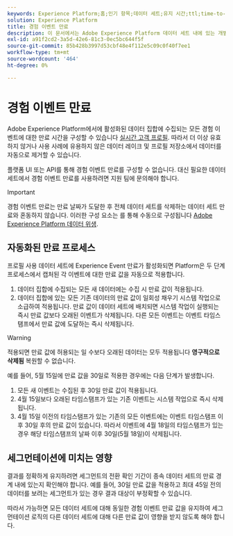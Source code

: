 ```yaml
---
keywords: Experience Platform;홈;인기 항목;데이터 세트;유지 시간;ttl;time-to-live;
solution: Experience Platform
title: 경험 이벤트 만료
description: 이 문서에서는 Adobe Experience Platform 데이터 세트 내에 있는 개별 Experience Event에 대한 만료 시간 구성에 대한 일반적인 지침을 제공합니다.
exl-id: a91f2cd2-3a5d-42e6-81c3-0ec5bc644f5f
source-git-commit: 85b428b3997d53cbf48e4f112e5c09c0f40f7ee1
workflow-type: tm+mt
source-wordcount: '464'
ht-degree: 0%

---
```


# 경험 이벤트 만료

Adobe Experience Platform에서에 활성화된 데이터 집합에 수집되는 모든 경험 이벤트에 대한 만료 시간을 구성할 수 있습니다 [실시간 고객 프로필](./home.md). 따라서 더 이상 유효하지 않거나 사용 사례에 유용하지 않은 데이터 레이크 및 프로필 저장소에서 데이터를 자동으로 제거할 수 있습니다.

플랫폼 UI 또는 API를 통해 경험 이벤트 만료를 구성할 수 없습니다. 대신 필요한 데이터 세트에서 경험 이벤트 만료를 사용하려면 지원 팀에 문의해야 합니다.

>[!IMPORTANT]
>
>경험 이벤트 만료는 만료 날짜가 도달한 후 전체 데이터 세트를 삭제하는 데이터 세트 만료와 혼동하지 않습니다. 이러한 구성 요소는 를 통해 수동으로 구성됩니다 [Adobe Experience Platform 데이터 위생](../hygiene/home.md).

## 자동화된 만료 프로세스

프로필 사용 데이터 세트에 Experience Event 만료가 활성화되면 Platform은 두 단계 프로세스에서 캡처된 각 이벤트에 대한 만료 값을 자동으로 적용합니다.

1. 데이터 집합에 수집되는 모든 새 데이터에는 수집 시 만료 값이 적용됩니다.
1. 데이터 집합에 있는 모든 기존 데이터의 만료 값이 일회성 채우기 시스템 작업으로 소급하여 적용됩니다. 만료 값이 데이터 세트에 배치되면 시스템 작업이 실행되는 즉시 만료 값보다 오래된 이벤트가 삭제됩니다. 다른 모든 이벤트는 이벤트 타임스탬프에서 만료 값에 도달하는 즉시 삭제됩니다.

>[!WARNING]
>
>적용되면 만료 값에 허용되는 일 수보다 오래된 데이터는 모두 적용됩니다 **영구적으로 삭제됨** 복원할 수 없습니다.

예를 들어, 5월 15일에 만료 값을 30일로 적용한 경우에는 다음 단계가 발생합니다.

1. 모든 새 이벤트는 수집된 후 30일 만료 값이 적용됩니다.
1. 4월 15일보다 오래된 타임스탬프가 있는 기존 이벤트는 시스템 작업으로 즉시 삭제됩니다.
1. 4월 15일 이전의 타임스탬프가 있는 기존의 모든 이벤트에는 이벤트 타임스탬프 이후 30일 후의 만료 값이 있습니다. 따라서 이벤트에 4월 18일의 타임스탬프가 있는 경우 해당 타임스탬프의 날짜 이후 30일(5월 18일)이 삭제됩니다.

## 세그먼테이션에 미치는 영향

결과를 정확하게 유지하려면 세그먼트의 전환 확인 기간이 종속 데이터 세트의 만료 경계 내에 있는지 확인해야 합니다. 예를 들어, 30일 만료 값을 적용하고 최대 45일 전의 데이터를 보려는 세그먼트가 있는 경우 결과 대상이 부정확할 수 있습니다.

따라서 가능하면 모든 데이터 세트에 대해 동일한 경험 이벤트 만료 값을 유지하여 세그먼테이션 로직의 다른 데이터 세트에 대해 다른 만료 값이 영향을 받지 않도록 해야 합니다.
